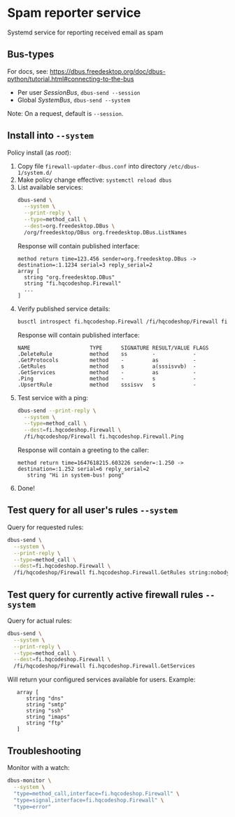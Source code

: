 # Spam reporter service
Systemd service for reporting received email as spam

## Bus-types
For docs, see: https://dbus.freedesktop.org/doc/dbus-python/tutorial.html#connecting-to-the-bus

* Per user _SessionBus_, `dbus-send --session`
* Global _SystemBus_, `dbus-send --system`

Note: On a request, default is `--session`.

## Install into `--system`
Policy install (as _root_):
1. Copy file `firewall-updater-dbus.conf` into directory `/etc/dbus-1/system.d/`
2. Make policy change effective: `systemctl reload dbus`
3. List available services:
    ```bash
    dbus-send \
      --system \
      --print-reply \
      --type=method_call \
      --dest=org.freedesktop.DBus \
      /org/freedesktop/DBus org.freedesktop.DBus.ListNames
    ```
   Response will contain published interface:
    ```text
    method return time=123.456 sender=org.freedesktop.DBus -> destination=:1.1234 serial=3 reply_serial=2
    array [
      string "org.freedesktop.DBus"
      string "fi.hqcodeshop.Firewall"
      ...
    ]
    ```
4. Verify published service details:
    ```bash
    busctl introspect fi.hqcodeshop.Firewall /fi/hqcodeshop/Firewall fi.hqcodeshop.Firewall
    ```
   Response will contain published interface:
    ```text
   NAME                   TYPE      SIGNATURE RESULT/VALUE FLAGS
   .DeleteRule            method    ss        -            -
   .GetProtocols          method    -         as           -
   .GetRules              method    s         a(sssisvvb)  -
   .GetServices           method    -         as           -
   .Ping                  method    -         s            -
   .UpsertRule            method    sssisvv   s            -
    ```
5. Test service with a ping:
    ```bash
    dbus-send --print-reply \
      --system \
      --type=method_call \
      --dest=fi.hqcodeshop.Firewall \
      /fi/hqcodeshop/Firewall fi.hqcodeshop.Firewall.Ping
    ```
   Response will contain a greeting to the caller:
    ```text
    method return time=1647618215.603226 sender=:1.250 -> destination=:1.252 serial=6 reply_serial=2
       string "Hi in system-bus! pong"
    ```
6. Done!

## Test query for all user's rules `--system`
Query for requested rules:

```bash
dbus-send \
  --system \
  --print-reply \
  --type=method_call \
  --dest=fi.hqcodeshop.Firewall \
  /fi/hqcodeshop/Firewall fi.hqcodeshop.Firewall.GetRules string:nobody
```

## Test query for currently active firewall rules `--system`
Query for actual rules:

```bash
dbus-send \
  --system \
  --print-reply \
  --type=method_call \
  --dest=fi.hqcodeshop.Firewall \
  /fi/hqcodeshop/Firewall fi.hqcodeshop.Firewall.GetServices
```

Will return your configured services available for users. Example:
```text
   array [
      string "dns"
      string "smtp"
      string "ssh"
      string "imaps"
      string "ftp"
   ]
```

## Troubleshooting
Monitor with a watch:

```bash
dbus-monitor \
  --system \
  "type=method_call,interface=fi.hqcodeshop.Firewall" \
  "type=signal,interface=fi.hqcodeshop.Firewall" \
  "type=error"
```
